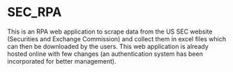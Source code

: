 # SEC_RPA
This is an RPA web application to scrape data from the US SEC website (Securities and Exchange Commission) and collect them in excel files which can then be downloaded by the users. This web application is already hosted online with few changes (an authentication system has been incorporated for better management).  

